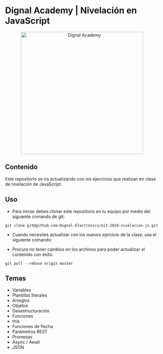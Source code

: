 # Dignal Academy | Nivelación en JavaScript

<div style="text-align: center">
    <img src="https://academy.dignal.com/wp-content/uploads/2023/01/dignal_academy_logo_site.png" width="400" alt="Dignal Academy"/>
</div>

## Contenido

Este repositorio se ira actualizando con los ejercicios que realizan en clase de nivelación de JavaScript.

## Uso

- Para iniciar debes clonar este repositorio en tu equipo por medio del siguiente comando de git:

```
git clone git@github.com:Dignal-Electronics/oit-2024-nivelacion-js.git
```

- Cuando necesites actualizar con los nuevos ejercicio de la clase, usa el siguiente comando:

- Procura no tener cambios en los archivos para poder actualizar el contenido con éxito.

```
git pull --rebase origin master
```

## Temas

- Variables
- Plantillas literales
- Arreglos
- Objetos
- Desestructuración
- Funciones
- this
- Funciones de flecha
- Parámetros REST
- Promesas
- Async / Await
- JSON